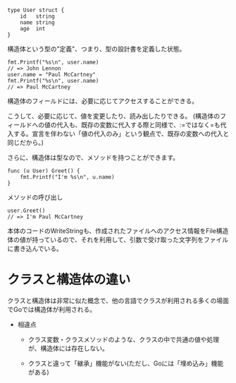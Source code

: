 
```
type User struct {
	id   string
	name string
	age  int
}

```

構造体という型の"定義"、つまり、型の設計書を定義した状態。

```
fmt.Printf("%s\n", user.name)
// => John Lennon
user.name = "Paul McCartney"
fmt.Printf("%s\n", user.name)
// => Paul McCartney
```

構造体のフィールドには、必要に応じてアクセスすることができる。

こうして、必要に応じて、値を変更したり、読み出したりできる。
(構造体のフィールドへの値の代入も、既存の変数に代入する際と同様で、:=ではなく=も代入する。宣言を伴わない「値の代入のみ」という観点で、既存の変数への代入と同じだから。)

さらに、構造体は型なので、メソッドを持つことができます。

```
func (u User) Greet() {
	fmt.Printf("I'm %s\n", u.name)
}
```

メソッドの呼び出し
```
user.Greet()
// => I'm Paul McCartney
```

本体のコードのWriteStringも、作成されたファイルへのアクセス情報をFile構造体の値が持っているので、それを利用して、引数で受け取った文字列をファイルに書き込んでいる。


# クラスと構造体の違い

クラスと構造体は非常に似た概念で、他の言語でクラスが利用される多くの場面でGoでは構造体が利用される。

- 相違点
  - クラス変数・クラスメソッドのような、クラスの中で共通の値や処理が、構造体には存在しない。

  - クラスと違って「継承」機能がない(ただし、Goには「埋め込み」機能がある)
